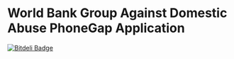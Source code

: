 # World Bank Group Against Domestic Abuse PhoneGap Application



[![Bitdeli Badge](https://d2weczhvl823v0.cloudfront.net/lokkju/wb-gada/trend.png)](https://bitdeli.com/free "Bitdeli Badge")

